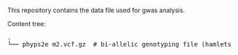 This repository contains the data file used for gwas analysis.

Content tree:
<pre>
.
└── phyps2e_m2.vcf.gz  # bi-allelic genotyping file (hamlets, no outgroups)
</pre>

